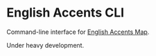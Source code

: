 # English Accents CLI

Command-line interface for [English Accents Map](http://www.englishaccentsmap.com).

Under heavy development.
